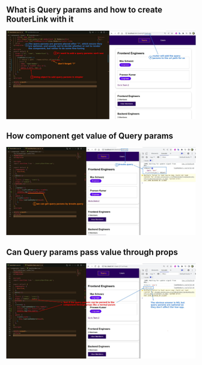 ## **What is Query params and how to create RouterLink with it**

![Alt what is query param and how to create RouterLink with it](pic/01.jpg)

## **How component get value of Query params**

![Alt how component get value of query params](pic/02.jpg)

## **Can Query params pass value through props**

![Alt can query params pass value through props](pic/03.jpg)

